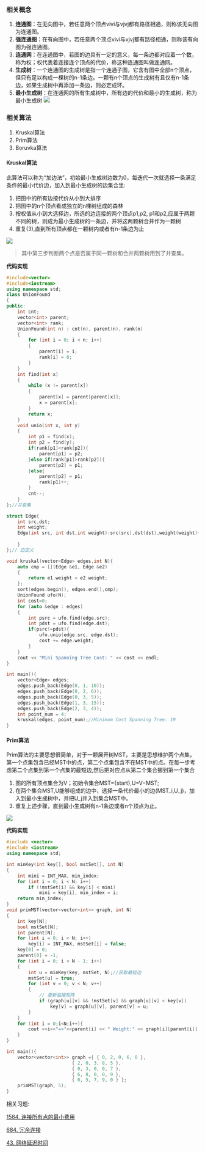 ### 相关概念

1. **连通图**：在无向图中，若任意两个顶点vivi与vjvj都有路径相通，则称该无向图为连通图。
2. **强连通图**：在有向图中，若任意两个顶点vivi与vjvj都有路径相通，则称该有向图为强连通图。
3. **连通网**：在连通图中，若图的边具有一定的意义，每一条边都对应着一个数，称为权；权代表着连接连个顶点的代价，称这种连通图叫做连通网。
4. **生成树**：一个连通图的生成树是指一个连通子图，它含有图中全部n个顶点，但只有足以构成一棵树的n-1条边。一颗有n个顶点的生成树有且仅有n-1条边，如果生成树中再添加一条边，则必定成环。
5. **最小生成树**：在连通网的所有生成树中，所有边的代价和最小的生成树，称为最小生成树
![](/assets/img/mini_spanning_tree.png)
### 相关算法
1. Kruskal算法
2. Prim算法
3. Boruvka算法

#### Kruskal算法

此算法可以称为“加边法”，初始最小生成树边数为0，每迭代一次就选择一条满足条件的最小代价边，加入到最小生成树的边集合里:

1. 把图中的所有边按代价从小到大排序
2. 把图中的n个顶点看成独立的n棵树组成的森林
3. 按权值从小到大选择边，所选的边连接的两个顶点p1,p2, p1和p2,应属于两颗不同的树，则成为最小生成树的一条边，并将这两颗树合并作为一颗树
4. 重复(3),直到所有顶点都在一颗树内或者有n-1条边为止

![](/assets/img/kruskal.jpeg)

> 其中第三步判断两个点是否属于同一颗树和合并两颗树用到了并查集。

**代码实现**

```c++
#include<vector>
#include<iostream>
using namespace std;
class UnionFound
{
public:
    int cnt;
    vector<int> parent;
    vector<int> rank;
    UnionFound(int n) : cnt(n), parent(n), rank(n)
    {    
        for (int i = 0; i < n; i++)
        {
            parent[i] = i;
            rank[i] = 0;
        }
    }
    int find(int x)
    {
        while (x != parent[x])
        {
            parent[x] = parent[parent[x]];
            x = parent[x];
        }
        return x;
    }
    void unio(int x, int y)
    {
        int p1 = find(x);
        int p2 = find(y);        
        if(rank[p1]<rank[p2]){
            parent[p1] = p2;
        }else if(rank[p1]>rank[p2]){
            parent[p2] = p1;
        }else{
            parent[p2] = p1;
            rank[p1]++;
        }
        cnt--;
    }
};//并查集

struct Edge{
    int src,dst;
    int weight;
    Edge(int src, int dst,int weight):src(src),dst(dst),weight(weight){
        
    }
};// 边定义

void kruskal(vector<Edge> edges,int N){
    auto cmp = [](Edge &e1, Edge &e2)
    {
        return e1.weight < e2.weight;
    };
    sort(edges.begin(), edges.end(),cmp);
    UnionFound ufo(N);
    int cost=0;
    for (auto &edge : edges)
    {
        int psrc = ufo.find(edge.src);
        int pdst = ufo.find(edge.dst);
        if(psrc!=pdst){
            ufo.unio(edge.src, edge.dst);
            cost += edge.weight;
        }
    }
    cout << "Mini Spanning Tree Cost: " << cost << endl;
}

int main(){
    vector<Edge> edges;
    edges.push_back(Edge(0, 1, 10));
    edges.push_back(Edge(0, 2, 6));
    edges.push_back(Edge(0, 3, 5));
    edges.push_back(Edge(1, 3, 15));
    edges.push_back(Edge(2, 3, 4));
    int point_num = 4;
    kruskal(edges, point_num);//Minimum Cost Spanning Tree: 19
}
```

 
 

#### Prim算法

Prim算法的主要思想很简单，对于一颗展开树MST，主要是思想维护两个点集，第一个点集包含已经MST中的点，第二个点集包含不在MST中的点。在每一步考虑第二个点集到第一个点集的最短边,然后把对应点从第二个集合挪到第一个集合

1. 图的所有顶点集合为V；初始令集合MST={start},U=V−MST;
2. 在两个集合MST,U能够组成的边中，选择一条代价最小的边(MST_i,U_j)，加入到最小生成树中，并把U_j并入到集合MST中。
3. 重复上述步骤，直到最小生成树有n-1条边或者n个顶点为止。

![](/assets/img/Prim.png)

**代码实现**

```c++
#include <vector>
#include <iostream>
using namespace std;

int minKey(int key[], bool mstSet[], int N)
{
    int mini = INT_MAX, min_index;
    for (int i = 0; i < N; i++)
        if (!mstSet[i] && key[i] < mini)
            mini = key[i], min_index = i;
    return min_index;
}
void primMST(vector<vector<int>> graph, int N)
{
    int key[N];
    bool mstSet[N];
    int parent[N];
    for (int i = 0; i < N; i++)
        key[i] = INT_MAX, mstSet[i] = false;
    key[0] = 0;
    parent[0] = -1;
    for (int i = 0; i < N - 1; i++)
    {
        int u = minKey(key, mstSet, N);//获取最短边
        mstSet[u] = true;
        for (int v = 0; v < N; v++)
        {
            // 更新临接矩阵
            if (graph[u][v] && !mstSet[v] && graph[u][v] < key[v])
                key[v] = graph[u][v], parent[v] = u;
        }
    }
    for (int i = 0;i<N;i++){
        cout <<i<<"=>"<<parent[i] << " Weight:" << graph[i][parent[i]] << endl;
    }
}

int main(){
    vector<vector<int>> graph ={ { 0, 2, 0, 6, 0 }, 
                        { 2, 0, 3, 8, 5 }, 
                        { 0, 3, 0, 0, 7 }, 
                        { 6, 8, 0, 0, 9 }, 
                        { 0, 5, 7, 9, 0 } };
    primMST(graph, 5);
}
```

相关习题:

 [1584. 连接所有点的最小费用](https://leetcode-cn.com/problems/min-cost-to-connect-all-points/) 

 [684. 冗余连接](https://leetcode-cn.com/problems/redundant-connection/submissions/)
 
 [43. 网络延迟时间](https://leetcode-cn.com/problems/network-delay-time/)
